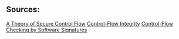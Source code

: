 Sources:
--------

[A Theory of Secure Control Flow](http://scholar.google.com/scholar?cluster=12324133742810331553)
[Control-Flow Integrity](http://scholar.google.com/scholar?cluster=17516409020971538669)
[Control-Flow Checking by Software Signatures](http://scholar.google.com/scholar?cluster=5518067722621031719)
